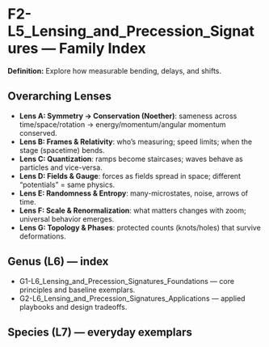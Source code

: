 # F2-L5_Lensing_and_Precession_Signatures — Family Index
**Definition:** Explore how measurable bending, delays, and shifts.

## Overarching Lenses

- **Lens A: Symmetry -> Conservation (Noether)**: sameness across time/space/rotation → energy/momentum/angular momentum conserved.
- **Lens B: Frames & Relativity**: who’s measuring; speed limits; when the stage (spacetime) bends.
- **Lens C: Quantization**: ramps become staircases; waves behave as particles and vice-versa.
- **Lens D: Fields & Gauge**: forces as fields spread in space; different “potentials” = same physics.
- **Lens E: Randomness & Entropy**: many-microstates, noise, arrows of time.
- **Lens F: Scale & Renormalization**: what matters changes with zoom; universal behavior emerges.
- **Lens G: Topology & Phases**: protected counts (knots/holes) that survive deformations.

## Genus (L6) — index
- G1-L6_Lensing_and_Precession_Signatures_Foundations — core principles and baseline exemplars.
- G2-L6_Lensing_and_Precession_Signatures_Applications — applied playbooks and design tradeoffs.

## Species (L7) — everyday exemplars
